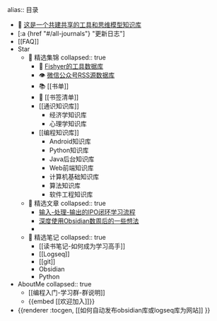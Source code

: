 alias:: 目录

- 🤝 [这是一个共建共享的工具和思维模型知识库](https://logseq.fishyer.com)
- [:a {href "#/all-journals"} "更新日志"]
- [[FAQ]]
- Star
	- 🍇 精选集锦
	  collapsed:: true
		- 🧰 [Fishyer的工具数据库](https://notion.fishyer.com/Fishyer-708f0570fbec4dcc896cadabcd2d0c9a)
		- 👁 [微信公众号RSS源数据库](https://notion.fishyer.com/6341aa682f0a4936bffb44e69afe1fad?v=8b84cad40cf64f009a58577632ee15aa)
		- 📚 [[书单]]
		- 🔖  [[书签清单]]
		- [[通识知识库]]
			- 经济学知识库
			- 心理学知识库
		- [[编程知识库]]
			- Android知识库
			- Python知识库
			- Java后台知识库
			- Web前端知识库
			- 计算机基础知识库
			- 算法知识库
			- 软件工程知识库
	- 🍎 精选文章
	  collapsed:: true
		- [输入-处理-输出的IPO闭环学习流程](https://blog.fishyer.com/2022-05-11_06_06_32)
		- [深度使用Obsidian数周后的一些想法](https://blog.fishyer.com/2021-09-14_06_06_25)
		-
	- 🍄 精选笔记
	  collapsed:: true
		- [[读书笔记-如何成为学习高手]]
		- [[Logseq]]
		- [[git]]
		- Obsidian
		- Python
- AboutMe
  collapsed:: true
	- [[编程入门-学习群-群说明]]
	- {{embed [[欢迎加入]]}}
- {{renderer :tocgen, [[如何自动发布obsidian库或logseq库为网站]] }}